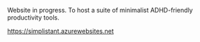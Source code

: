 Website in progress. To host a suite of minimalist ADHD-friendly productivity tools.

https://simplistant.azurewebsites.net
